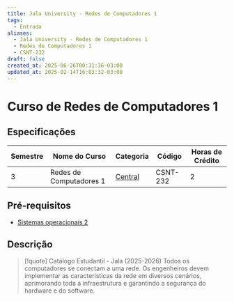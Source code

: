 ```yaml
---
title: Jala University - Redes de Computadores 1
tags:
  - Entrada
aliases:
  - Jala University - Redes de Computadores 1
  - Redes de Computadores 1
  - CSNT-232
draft: false
created_at: 2025-06-26T00:31:36-03:00
updated_at: 2025-02-14T16:03:32-03:00
---
```

# Curso de Redes de Computadores 1

## Especificações
| Semestre | Nome do Curso           | Categoria                                                   | Código   | Horas de Crédito |
| -------- | ----------------------- | ----------------------------------------------------------- | -------- | ---------------- |
| 3        | Redes de Computadores 1 | [Central](content/notas/2025/06/24/entrada/Jala-Central.md) | CSNT-232 | 2                |

## Pré-requisitos
- [Sistemas operacionais 2](content/notas/2025/06/24/entrada/Jala_University-Sistemas_operacionais_2.md)

## Descrição

> [!quote] Catálogo Estudantil - Jala (2025-2026)
> Todos os computadores se conectam a uma rede. Os engenheiros devem implementar as características da rede em diversos cenários, aprimorando toda a infraestrutura e garantindo a segurança do hardware e do software.
